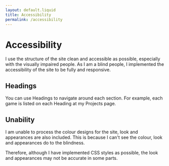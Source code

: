 ```yaml
---
layout: default.liquid
title: Accessibility
permalink: /accessibility
---
```


# Accessibility
I use the structure of the site clean and accessible as possible, especially with the visually impaired people. As I am a blind people, I implemented the accessibility of the site to be fully and responsive.

## Headings
You can use Headings to navigate around each section. For example, each game is listed on each Heading at my Projects page.

## Unability
I am unable to process the colour designs for the site, look and appearances are also included. This is because I can't see the colour, look and appearances do to the blindness.

Therefore, although I have implemented CSS styles as possible, the look and appearances may not be accurate in some parts.
